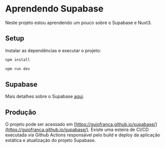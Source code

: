 # Aprendendo Supabase

Neste projeto estou aprendendo um pouco sobre o Supabase e Nuxt3.

## Setup

Instalar as dependências e executar o projeto:
```bash
npm install
```
```bash
npm run dev
```

## Supabase

Mais detalhes sobre o Supabase [aqui](https://github.com/guiofranca/supabase/tree/main/supabase).

## Produção

O projeto pode ser acessado em [https://guiofranca.github.io/supabase/](https://guiofranca.github.io/supabase/). Existe uma esteira de CI/CD executada via Github Actions responsável pelo build e deploy da aplicação estática e atualização do projeto Supabase.
